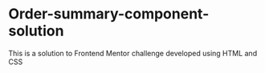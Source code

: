 # Order-summary-component-solution
This is a solution to Frontend Mentor challenge developed using HTML and CSS
